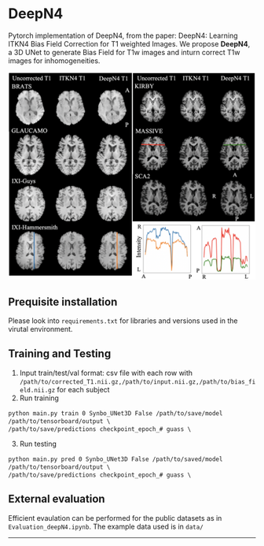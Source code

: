 # DeepN4
Pytorch implementation of DeepN4, from the paper: DeepN4: Learning ITKN4 Bias Field Correction for T1 weighted Images. 
We propose **DeepN4**, a 3D UNet to generate Bias Field for T1w images and inturn correct T1w images for inhomogeneities.

<p align="center">
<img src="figures/fig.png" width=100% height=40% 
class="center">
</p>

## Prequisite installation
Please look into `requirements.txt` for libraries and versions used in the virutal environment. 

## Training and Testing
1. Input train/test/val format: csv file with each row with `/path/to/corrected_T1.nii.gz,/path/to/input.nii.gz,/path/to/bias_field.nii.gz` for each subject 
2. Run training 
```
python main.py train 0 Synbo_UNet3D False /path/to/save/model /path/to/tensorboard/output \
/path/to/save/predictions checkpoint_epoch_# guass \
```
3. Run testing 
```
python main.py pred 0 Synbo_UNet3D False /path/to/saved/model /path/to/tensorboard/output \ 
/path/to/save/predictions checkpoint_epoch_# guass \
```

## External evaluation 

Efficient evaulation can be performed for the public datasets as in `Evaluation_deepN4.ipynb`. The example data used is in `data/`

---






